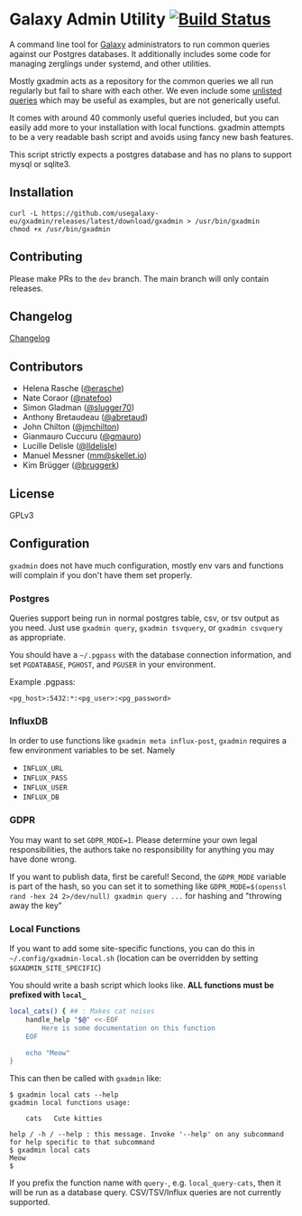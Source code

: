 # Galaxy Admin Utility [![Build Status](https://travis-ci.org/usegalaxy-eu/gxadmin.svg?branch=main)](https://travis-ci.org/usegalaxy-eu/gxadmin)

A command line tool for [Galaxy](https://github.com/galaxyproject/galaxy)
administrators to run common queries against our Postgres databases. It additionally
includes some code for managing zerglings under systemd, and other utilities.

Mostly gxadmin acts as a repository for the common queries we all run regularly
but fail to share with each other. We even include some [unlisted
queries](./parts/27-unlisted.sh) which may be useful as examples, but are not generically useful.

It comes with around 40 commonly useful queries included, but you can easily
add more to your installation with local functions. gxadmin attempts to be a
very readable bash script and avoids using fancy new bash features.

This script strictly expects a postgres database and has no plans to support
mysql or sqlite3.

## Installation

```
curl -L https://github.com/usegalaxy-eu/gxadmin/releases/latest/download/gxadmin > /usr/bin/gxadmin
chmod +x /usr/bin/gxadmin
```

## Contributing

Please make PRs to the `dev` branch. The main branch will only contain releases.

## Changelog

[Changelog](CHANGELOG.md)

## Contributors

- Helena Rasche ([@erasche](https://github.com/erasche))
- Nate Coraor ([@natefoo](https://github.com/natefoo))
- Simon Gladman ([@slugger70](https://github.com/slugger70))
- Anthony Bretaudeau ([@abretaud](https://github.com/abretaud))
- John Chilton ([@jmchilton](https://github.com/jmchilton))
- Gianmauro Cuccuru ([@gmauro](https://github.com/gmauro))
- Lucille Delisle ([@lldelisle](https://github.com/lldelisle))
- Manuel Messner (mm@skellet.io)
- Kim Brügger ([@bruggerk](https://github.com/bruggerk))

## License

GPLv3

## Configuration

`gxadmin` does not have much configuration, mostly env vars and functions will complain if you don't have them set properly.

### Postgres

Queries support being run in normal postgres table, csv, or tsv output as you
need. Just use `gxadmin query`, `gxadmin tsvquery`, or `gxadmin csvquery` as
appropriate.

You should have a `~/.pgpass` with the database connection information, and set
`PGDATABASE`, `PGHOST`, and `PGUSER` in your environment.

Example .pgpass:

```
<pg_host>:5432:*:<pg_user>:<pg_password>
```

### InfluxDB

In order to use functions like `gxadmin meta influx-post`, `gxadmin` requires
a few environment variables to be set. Namely
*  `INFLUX_URL`
*  `INFLUX_PASS`
*  `INFLUX_USER`
*  `INFLUX_DB`

### GDPR

You may want to set `GDPR_MODE=1`. Please determine your own legal responsibilities, the authors take no responsibility for anything you may have done wrong.

If you want to publish data, first be careful! Second, the `GDPR_MODE` variable is part of the hash, so you can set it to something like `GDPR_MODE=$(openssl rand -hex 24 2>/dev/null) gxadmin query ...` for hashing and "throwing away the key"

### Local Functions

If you want to add some site-specific functions, you can do this in `~/.config/gxadmin-local.sh` (location can be overridden by setting `$GXADMIN_SITE_SPECIFIC`)

You should write a bash script which looks like. **ALL functions must be prefixed with `local_`**

```bash
local_cats() { ## : Makes cat noises
	handle_help "$@" <<-EOF
		Here is some documentation on this function
	EOF

	echo "Meow"
}
```

This can then be called with `gxadmin` like:

```console
$ gxadmin local cats --help
gxadmin local functions usage:

    cats   Cute kitties

help / -h / --help : this message. Invoke '--help' on any subcommand for help specific to that subcommand
$ gxadmin local cats
Meow
$
```

If you prefix the function name with `query-`, e.g. `local_query-cats`, then it will be run as a database query. CSV/TSV/Influx queries are not currently supported.
